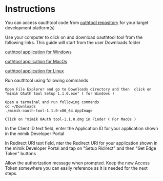 # Instructions

You can access oauthtool code from [outhtool repository](https://github.com/mimikgit/oauthtool) for your target development platform(s)

Use your computer to click on and download oauthtool tool from the following links. This guide will start from the user Downloads folder


[outhtool application for Windows](https://github.com/mimikgit/oauthtool/releases/download/untagged-a89d4d7f62d358e9efb8/mimik.OAuth.tool.Setup.1.0.0.exe)

[outhtool application for MacOs](https://github.com/mimikgit/oauthtool/releases/download/untagged-a89d4d7f62d358e9efb8/mimik.OAuth.tool-1.0.0.dmg)

[outhtool application for Linux](https://github.com/mimikgit/oauthtool/releases/download/untagged-a89d4d7f62d358e9efb8/mimik-oauth-tool-1.0.0-x86_64.AppImage)

Run oauthtool using following commands

```
Open File Explorer and go to Downloads directory and then  click on
"mimik OAuth tool Setup 1.1.0.exe" ( for Windows )
```

```
Open a termainal and run following commands
cd ~/Downloads
./mimik-oauth-tool-1.1.0-x86_64.AppImage
```
```
Click on "mimik OAuth tool-1.1.0.dmg in Finder ( For MacOs )

```

In the Client ID text field, enter the Application ID for your application shown in the mimik Developer Portal

In Redirect URI text field,  nter the Redirect URI for your application shown in the mimik Developer Portal and tap on "Setup Ridirect" and then "Get Edge Token" buttons

Allow the authorization message when prompted. Keep the new Access Token somewhere you can easily reference as it is needed for the next steps.
